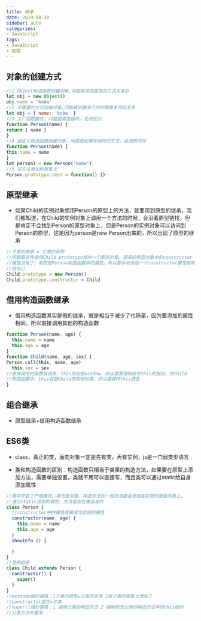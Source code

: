 ```yaml
---
title: 继承
date: 2019-08-30
sidebar: auto
categories:
- JavaScript
tags:
- JavaScript
- 前端
---
```


##  对象的创建方式

```JavaScript
//1 Object构造函数创建对象,问题是添加属性的方式太复杂
let obj = new Object()
obj.name = 'kobe'
//2 字面量的方式创建对象,问题是创建多个的时候重复代码太多
let obj = { name: 'kobe' }
//3 工厂函数模式，问题是类型相同，无法区分
function Person(name) {
return { name }
}
//4 自定义构造函数创建对象，问题是如果有相同的方法，会浪费内存
function Person(name) {
this.name = name
}
let person1 = new Person('kobe')
//5 将方法添加到原型上
Person.prototype.test = function() {}
```

##  原型继承

- 如果Child的实例对象想用Person的原型上的方法，就要用到原型的继承，我们都知道，在Child的实例对象上调用一个方法的时候，会沿着原型链找，但是肯定不会找到Person的原型对象上，但是Person的实例对象可以访问到Person的原型，这是因为person是new  Person出来的，所以出现了原型的继承

```JavaScript
//子类的继承 = 父类的实例
//问题是这样会将Child.prototype指向一个新的对象。原来的原型对象中的constructor
//属性没有了，有的是Person构造函数中的属性，所以要手动添加一个constructor属性指向
//他自己
Child.prototype = new Person()
Child.prototype.constructor = Child
```

##  借用构造函数继承
- 借用构造函数其实是假的继承，就是相当于减少了代码量，因为要添加的属性相同，所以直接调用其他的构造函数

```JavaScript
function Person(name, age) {
  this.name = name
  this.age = age
}
function Child(name, age, sex) {
Person.call(this, name, age)
  this.sex = sex
//直接调用时函数自调用，this指向是window，所以需要强制改变this的指向，在Child
//构造函数中，this就是Child的实例对象，所以直接传this进去
}
```

##  组合继承

- 原型继承+借用构造函数继承

##  ES6类

- class，真正的类，面向对象一定是先有类，再有实例，js是一门弱类型语言

- 类和构造函数的区别：构造函数只相当于类里的构造方法，如果要在原型上添加方法，需要单独设置，类就不用可以直接写，而且类可以通过static给自身添加属性

```JavaScript
//类中开启了严格模式，类也是对象，构造方法和一般方法都会添加在实例的原型对象上，
//通过static添加的属性，方法是加在类自身的
class Person {
  //constructor中的属性直接成为实例的属性
  constructor(name, age) {
    this.name = name
    this.age = age
  }
  showInfo () {

  }
}
//类的继承
class Child extends Person {
  constructor() {
    super()
  }
}
//extends做的事情：1子类的原型=父类的实例 2给子类的原型上添加了
//constructor属性=子类
//super()做的事情：1 调用父类的构造方法 2 强制修改父类的构造方法中的this指向
//父类方法的重写
```